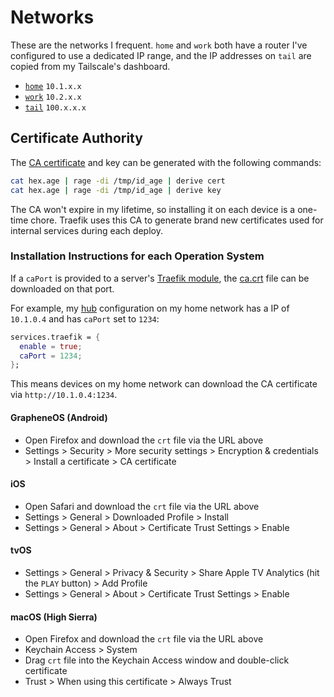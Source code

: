 # Networks

These are the networks I frequent. `home` and `work` both have a router I've configured to use a dedicated IP range, and the IP addresses on `tail` are copied from my Tailscale's dashboard. 

- [`home`](https://github.com/suderman/nixos/tree/main/networks/home) `10.1.x.x`   
- [`work`](https://github.com/suderman/nixos/tree/main/networks/work) `10.2.x.x`  
- [`tail`](https://github.com/suderman/nixos/tree/main/networks/tail) `100.x.x.x`  

## Certificate Authority

The [CA certificate](https://github.com/suderman/nixos/raw/main/zones/ca.crt) and key can be generated with the following commands:

```bash
cat hex.age | rage -di /tmp/id_age | derive cert
cat hex.age | rage -di /tmp/id_age | derive key
```

The CA won't expire in my lifetime, so installing it on each device is a one-time chore. Traefik uses this CA to generate brand new certificates used for internal services during each deploy. 

### Installation Instructions for each Operation System

If a `caPort` is provided to a server's [Traefik module](https://github.com/suderman/nixos/blob/main/modules/traefik/ca.nix), the [ca.crt](https://github.com/suderman/nixos/raw/main/networks/ca.crt) file can be downloaded on that port. 

For example, my [hub](https://github.com/suderman/nixos/tree/main/configurations/hub) configuration on my home network has a IP of `10.1.0.4` and has `caPort` set to `1234`:  

```nix
services.traefik = {
  enable = true;
  caPort = 1234;
};
```

This means devices on my home network can download the CA certificate via `http://10.1.0.4:1234`.

#### GrapheneOS (Android)

- Open Firefox and download the `crt` file via the URL above
- Settings > Security > More security settings > Encryption & credentials > Install a certificate > CA certificate

#### iOS

- Open Safari and download the `crt` file via the URL above
- Settings > General > Downloaded Profile > Install
- Settings > General > About > Certificate Trust Settings > Enable

#### tvOS

- Settings > General > Privacy & Security > Share Apple TV Analytics (hit the `PLAY` button) > Add Profile
- Settings > General > About > Certificate Trust Settings > Enable

#### macOS (High Sierra)

- Open Firefox and download the `crt` file via the URL above
- Keychain Access > System
- Drag `crt` file into the Keychain Access window and double-click certificate
- Trust > When using this certificate > Always Trust

